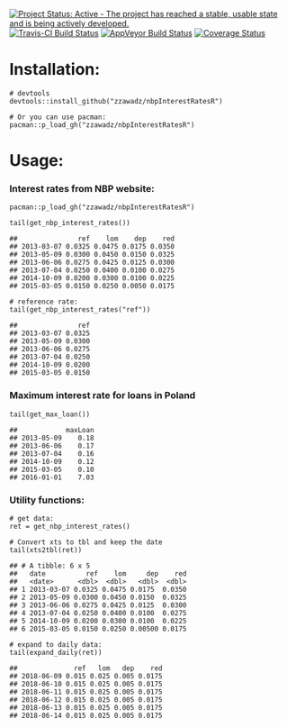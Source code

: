 [![Project Status: Active - The project has reached a stable, usable
state and is being actively
developed.](https://www.repostatus.org/badges/latest/active.svg)](https://www.repostatus.org/#active)
[![Travis-CI Build
Status](https://travis-ci.org/zzawadz/nbpInterestRatesR.svg?branch=master)](https://travis-ci.org/zzawadz/nbpInterestRatesR)
[![AppVeyor Build
Status](https://ci.appveyor.com/api/projects/status/github/zzawadz/nbpInterestRatesR?branch=master&svg=true)](https://ci.appveyor.com/project/zzawadz/nbpInterestRatesR)
[![Coverage
Status](https://img.shields.io/codecov/c/github/zzawadz/nbpInterestRatesR/master.svg)](https://codecov.io/github/zzawadz/nbpInterestRatesR?branch=master)

Installation:
=============

    # devtools
    devtools::install_github("zzawadz/nbpInterestRatesR")

    # Or you can use pacman:
    pacman::p_load_gh("zzawadz/nbpInterestRatesR")

Usage:
======

### Interest rates from NBP website:

    pacman::p_load_gh("zzawadz/nbpInterestRatesR")

    tail(get_nbp_interest_rates())

    ##               ref    lom    dep    red
    ## 2013-03-07 0.0325 0.0475 0.0175 0.0350
    ## 2013-05-09 0.0300 0.0450 0.0150 0.0325
    ## 2013-06-06 0.0275 0.0425 0.0125 0.0300
    ## 2013-07-04 0.0250 0.0400 0.0100 0.0275
    ## 2014-10-09 0.0200 0.0300 0.0100 0.0225
    ## 2015-03-05 0.0150 0.0250 0.0050 0.0175

    # reference rate:
    tail(get_nbp_interest_rates("ref"))

    ##               ref
    ## 2013-03-07 0.0325
    ## 2013-05-09 0.0300
    ## 2013-06-06 0.0275
    ## 2013-07-04 0.0250
    ## 2014-10-09 0.0200
    ## 2015-03-05 0.0150

### Maximum interest rate for loans in Poland

    tail(get_max_loan())

    ##            maxLoan
    ## 2013-05-09    0.18
    ## 2013-06-06    0.17
    ## 2013-07-04    0.16
    ## 2014-10-09    0.12
    ## 2015-03-05    0.10
    ## 2016-01-01    7.03

### Utility functions:

    # get data:
    ret = get_nbp_interest_rates()

    # Convert xts to tbl and keep the date
    tail(xts2tbl(ret))

    ## # A tibble: 6 x 5
    ##   date          ref    lom     dep    red
    ##   <date>      <dbl>  <dbl>   <dbl>  <dbl>
    ## 1 2013-03-07 0.0325 0.0475 0.0175  0.0350
    ## 2 2013-05-09 0.0300 0.0450 0.0150  0.0325
    ## 3 2013-06-06 0.0275 0.0425 0.0125  0.0300
    ## 4 2013-07-04 0.0250 0.0400 0.0100  0.0275
    ## 5 2014-10-09 0.0200 0.0300 0.0100  0.0225
    ## 6 2015-03-05 0.0150 0.0250 0.00500 0.0175

    # expand to daily data:
    tail(expand_daily(ret))

    ##              ref   lom   dep    red
    ## 2018-06-09 0.015 0.025 0.005 0.0175
    ## 2018-06-10 0.015 0.025 0.005 0.0175
    ## 2018-06-11 0.015 0.025 0.005 0.0175
    ## 2018-06-12 0.015 0.025 0.005 0.0175
    ## 2018-06-13 0.015 0.025 0.005 0.0175
    ## 2018-06-14 0.015 0.025 0.005 0.0175
